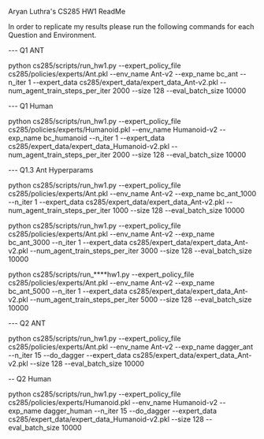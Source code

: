 Aryan Luthra's CS285 HW1 ReadMe

In order to replicate my results please run the following commands for each Question and Environment.

--- Q1 ANT

python cs285/scripts/run_hw1.py --expert_policy_file cs285/policies/experts/Ant.pkl --env_name Ant-v2 --exp_name bc_ant --n_iter 1 --expert_data cs285/expert_data/expert_data_Ant-v2.pkl --num_agent_train_steps_per_iter 2000 --size 128 --eval_batch_size 10000


--- Q1 Human

python cs285/scripts/run_hw1.py --expert_policy_file cs285/policies/experts/Humanoid.pkl --env_name Humanoid-v2 --exp_name bc_humanoid --n_iter 1 --expert_data cs285/expert_data/expert_data_Humanoid-v2.pkl --num_agent_train_steps_per_iter 2000 --size 128 --eval_batch_size 10000

--- Q1.3 Ant Hyperparams

python cs285/scripts/run_hw1.py --expert_policy_file cs285/policies/experts/Ant.pkl --env_name Ant-v2 --exp_name bc_ant_1000 --n_iter 1 --expert_data cs285/expert_data/expert_data_Ant-v2.pkl --num_agent_train_steps_per_iter 1000 --size 128 --eval_batch_size 10000

python cs285/scripts/run_hw1.py --expert_policy_file cs285/policies/experts/Ant.pkl --env_name Ant-v2 --exp_name bc_ant_3000 --n_iter 1 --expert_data cs285/expert_data/expert_data_Ant-v2.pkl --num_agent_train_steps_per_iter 3000 --size 128 --eval_batch_size 10000

python cs285/scripts/run_****hw1.py --expert_policy_file cs285/policies/experts/Ant.pkl --env_name Ant-v2 --exp_name bc_ant_5000 --n_iter 1 --expert_data cs285/expert_data/expert_data_Ant-v2.pkl --num_agent_train_steps_per_iter 5000 --size 128 --eval_batch_size 10000


--- Q2 ANT

python cs285/scripts/run_hw1.py --expert_policy_file cs285/policies/experts/Ant.pkl --env_name Ant-v2 --exp_name dagger_ant --n_iter 15 --do_dagger --expert_data cs285/expert_data/expert_data_Ant-v2.pkl --size 128 --eval_batch_size 10000

-- Q2 Human

python cs285/scripts/run_hw1.py --expert_policy_file cs285/policies/experts/Humanoid.pkl --env_name Humanoid-v2 --exp_name dagger_human --n_iter 15 --do_dagger --expert_data cs285/expert_data/expert_data_Humanoid-v2.pkl --size 128 --eval_batch_size 10000

